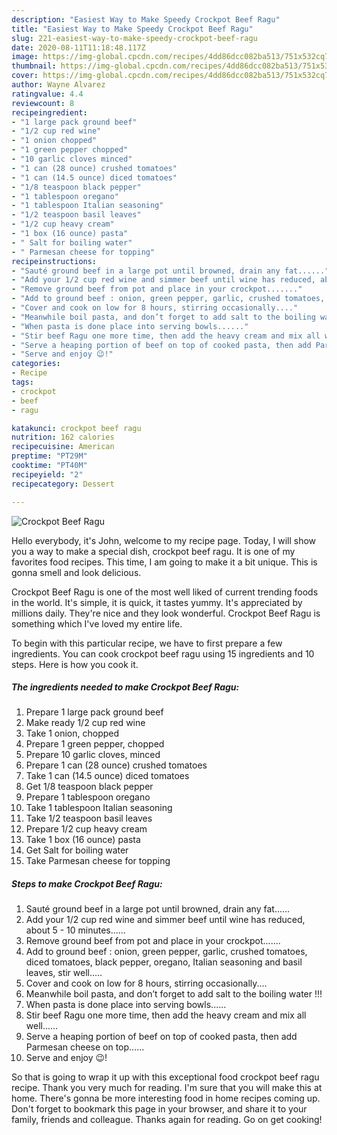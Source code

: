 ```yaml
---
description: "Easiest Way to Make Speedy Crockpot Beef Ragu"
title: "Easiest Way to Make Speedy Crockpot Beef Ragu"
slug: 221-easiest-way-to-make-speedy-crockpot-beef-ragu
date: 2020-08-11T11:18:48.117Z
image: https://img-global.cpcdn.com/recipes/4dd86dcc082ba513/751x532cq70/crockpot-beef-ragu-recipe-main-photo.jpg
thumbnail: https://img-global.cpcdn.com/recipes/4dd86dcc082ba513/751x532cq70/crockpot-beef-ragu-recipe-main-photo.jpg
cover: https://img-global.cpcdn.com/recipes/4dd86dcc082ba513/751x532cq70/crockpot-beef-ragu-recipe-main-photo.jpg
author: Wayne Alvarez
ratingvalue: 4.4
reviewcount: 8
recipeingredient:
- "1 large pack ground beef"
- "1/2 cup red wine"
- "1 onion chopped"
- "1 green pepper chopped"
- "10 garlic cloves minced"
- "1 can (28 ounce) crushed tomatoes"
- "1 can (14.5 ounce) diced tomatoes"
- "1/8 teaspoon black pepper"
- "1 tablespoon oregano"
- "1 tablespoon Italian seasoning"
- "1/2 teaspoon basil leaves"
- "1/2 cup heavy cream"
- "1 box (16 ounce) pasta"
- " Salt for boiling water"
- " Parmesan cheese for topping"
recipeinstructions:
- "Sauté ground beef in a large pot until browned, drain any fat......"
- "Add your 1/2 cup red wine and simmer beef until wine has reduced, about 5 - 10 minutes......"
- "Remove ground beef from pot and place in your crockpot......."
- "Add to ground beef : onion, green pepper, garlic, crushed tomatoes, diced tomatoes, black pepper, oregano, Italian seasoning and basil leaves, stir well....."
- "Cover and cook on low for 8 hours, stirring occasionally...."
- "Meanwhile boil pasta, and don’t forget to add salt to the boiling water !!!"
- "When pasta is done place into serving bowls......"
- "Stir beef Ragu one more time, then add the heavy cream and mix all well......"
- "Serve a heaping portion of beef on top of cooked pasta, then add Parmesan cheese on top......"
- "Serve and enjoy 😉!"
categories:
- Recipe
tags:
- crockpot
- beef
- ragu

katakunci: crockpot beef ragu 
nutrition: 162 calories
recipecuisine: American
preptime: "PT29M"
cooktime: "PT40M"
recipeyield: "2"
recipecategory: Dessert

---
```



![Crockpot Beef Ragu](https://img-global.cpcdn.com/recipes/4dd86dcc082ba513/751x532cq70/crockpot-beef-ragu-recipe-main-photo.jpg)

Hello everybody, it's John, welcome to my recipe page. Today, I will show you a way to make a special dish, crockpot beef ragu. It is one of my favorites food recipes. This time, I am going to make it a bit unique. This is gonna smell and look delicious.

Crockpot Beef Ragu is one of the most well liked of current trending foods in the world. It's simple, it is quick, it tastes yummy. It's appreciated by millions daily. They're nice and they look wonderful. Crockpot Beef Ragu is something which I've loved my entire life.




To begin with this particular recipe, we have to first prepare a few ingredients. You can cook crockpot beef ragu using 15 ingredients and 10 steps. Here is how you cook it.

<!--inarticleads1-->

##### The ingredients needed to make Crockpot Beef Ragu:

1. Prepare 1 large pack ground beef
1. Make ready 1/2 cup red wine
1. Take 1 onion, chopped
1. Prepare 1 green pepper, chopped
1. Prepare 10 garlic cloves, minced
1. Prepare 1 can (28 ounce) crushed tomatoes
1. Take 1 can (14.5 ounce) diced tomatoes
1. Get 1/8 teaspoon black pepper
1. Prepare 1 tablespoon oregano
1. Take 1 tablespoon Italian seasoning
1. Take 1/2 teaspoon basil leaves
1. Prepare 1/2 cup heavy cream
1. Take 1 box (16 ounce) pasta
1. Get  Salt for boiling water
1. Take  Parmesan cheese for topping




<!--inarticleads2-->

##### Steps to make Crockpot Beef Ragu:

1. Sauté ground beef in a large pot until browned, drain any fat......
1. Add your 1/2 cup red wine and simmer beef until wine has reduced, about 5 - 10 minutes......
1. Remove ground beef from pot and place in your crockpot.......
1. Add to ground beef : onion, green pepper, garlic, crushed tomatoes, diced tomatoes, black pepper, oregano, Italian seasoning and basil leaves, stir well.....
1. Cover and cook on low for 8 hours, stirring occasionally....
1. Meanwhile boil pasta, and don’t forget to add salt to the boiling water !!!
1. When pasta is done place into serving bowls......
1. Stir beef Ragu one more time, then add the heavy cream and mix all well......
1. Serve a heaping portion of beef on top of cooked pasta, then add Parmesan cheese on top......
1. Serve and enjoy 😉!




So that is going to wrap it up with this exceptional food crockpot beef ragu recipe. Thank you very much for reading. I'm sure that you will make this at home. There's gonna be more interesting food in home recipes coming up. Don't forget to bookmark this page in your browser, and share it to your family, friends and colleague. Thanks again for reading. Go on get cooking!
